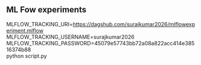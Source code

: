 ## ML Fow experiments

MLFLOW_TRACKING_URI=https://dagshub.com/surajkumar2026/mlflowexperiment.mlflow \
MLFLOW_TRACKING_USERNAME=surajkumar2026 \
MLFLOW_TRACKING_PASSWORD=45079e57743bb72a08a822acc414e38516374b88 \
python script.py
